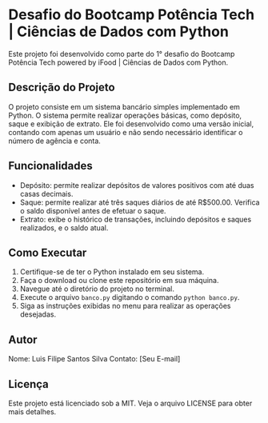 # Desafio do Bootcamp Potência Tech | Ciências de Dados com Python

Este projeto foi desenvolvido como parte do 1° desafio do Bootcamp Potência Tech powered by iFood | Ciências de Dados com Python.

## Descrição do Projeto

O projeto consiste em um sistema bancário simples implementado em Python. O sistema permite realizar operações básicas, como depósito, saque e exibição de extrato. Ele foi desenvolvido como uma versão inicial, contando com apenas um usuário e não sendo necessário identificar o número de agência e conta.

## Funcionalidades

- Depósito: permite realizar depósitos de valores positivos com até duas casas decimais.
- Saque: permite realizar até três saques diários de até R$500.00. Verifica o saldo disponível antes de efetuar o saque.
- Extrato: exibe o histórico de transações, incluindo depósitos e saques realizados, e o saldo atual.

## Como Executar

1. Certifique-se de ter o Python instalado em seu sistema.
2. Faça o download ou clone este repositório em sua máquina.
3. Navegue até o diretório do projeto no terminal.
4. Execute o arquivo `banco.py` digitando o comando `python banco.py`.
5. Siga as instruções exibidas no menu para realizar as operações desejadas.

## Autor

Nome: Luis Filipe Santos Silva
Contato: [Seu E-mail]

## Licença

Este projeto está licenciado sob a MIT. Veja o arquivo LICENSE para obter mais detalhes.
